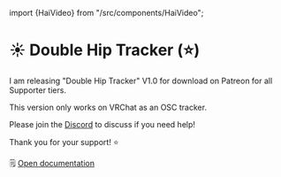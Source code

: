 ﻿import {HaiVideo} from "/src/components/HaiVideo";

# ☀️ Double Hip Tracker (⭐)

I am releasing "Double Hip Tracker" V1.0 for download on Patreon for all Supporter tiers.

This version only works on VRChat as an OSC tracker.

Please join the [Discord](/docs/other/discord) to discuss if you need help!

Thank you for your support! ⭐

🗒️ [Open documentation](/docs/products/double-hip-tracker)

<HaiVideo src="/docs/products/double-hip-tracker/img/doublehip-demo-f.mp4"></HaiVideo>
